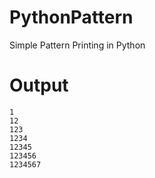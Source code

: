 # PythonPattern
Simple Pattern Printing in Python

# Output

```
1
12
123
1234
12345
123456
1234567
```
